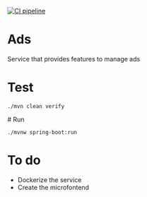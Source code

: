 [![CI pipeline](https://github.com/simplyracing/ads/actions/workflows/full-pipeline.yml/badge.svg)](https://github.com/simplyracing/ads/actions/workflows/full-pipeline.yml)

# Ads

Service that provides features to manage ads

# Test

`./mvn clean verify`

# Run

`./mvnw spring-boot:run`

# To do

* Dockerize the service
* Create the microfontend